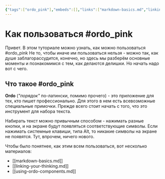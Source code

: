 ```yaml
---
{"tags":["ordo_pink"],"embeds":[],"links":["markdown-basics.md","linking-your-thinking.md","using-ordo-components.md"],"uuid":"cfbb7fdf-b433-4d5f-84cd-ad63350eb16f","todos":{"done":[],"pending":[]}}
---
```

# Как пользоваться #ordo_pink

Привет. В этом туториале можно узнать, как можно пользоваться #ordo_pink
Не то, чтобы иначе им пользоваться нельзя - можно так, как душе заблагорассудится, конечно, но здесь мы разберём основные
моменты и познакомимся с тем, как делаются делишки. Но начать надо вот с чего.

## Что такое #ordo_pink

**Ordo** (_"порядок"_ по-латински, помимо прочего) - это приложение для тех, кто пишет профессионально. Для этого в нем
есть всевозможные специальные примочки. Прежде всего стоит начать с того, что это инструмент для набора текста.

Набирать текст можно привычным способом - нажимать разные кнопки, и на экране будут появляться соответствующие
символы. Если нажимать системные клавиши, типа Alt, то никакие символы на экране не появятся. Тут, впрочем, ничего
нового.

Чтобы было понятнее, как этим всем пользоваться, вот несколько материалов:

- [[markdown-basics.md]]
- [[linking-your-thinking.md]]
- [[using-ordo-components.md]]
